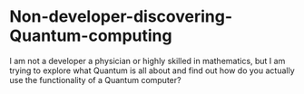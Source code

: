 # Non-developer-discovering-Quantum-computing
I am not a developer a physician or highly skilled in mathematics, but I am trying to explore what Quantum is all about and find out how do you actually use the functionality of a Quantum computer?
